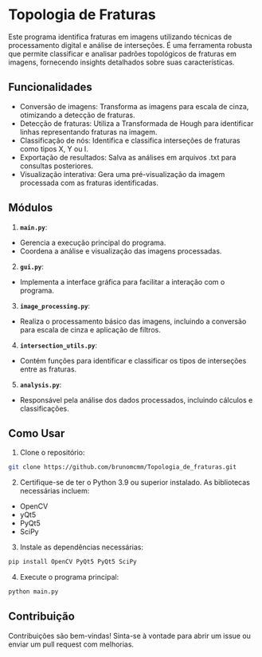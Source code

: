 # Topologia de Fraturas

Este programa identifica fraturas em imagens utilizando técnicas de processamento digital e análise de interseções. É uma ferramenta robusta que permite classificar e analisar padrões topológicos de fraturas em imagens, fornecendo insights detalhados sobre suas características.

## Funcionalidades
- Conversão de imagens: Transforma as imagens para escala de cinza, otimizando a detecção de fraturas.
- Detecção de fraturas: Utiliza a Transformada de Hough para identificar linhas representando fraturas na imagem.
- Classificação de nós: Identifica e classifica interseções de fraturas como tipos X, Y ou I.
- Exportação de resultados: Salva as análises em arquivos .txt para consultas posteriores.
- Visualização interativa: Gera uma pré-visualização da imagem processada com as fraturas identificadas.

## Módulos
1. **`main.py`**:
- Gerencia a execução principal do programa.
- Coordena a análise e visualização das imagens processadas.
2. **`gui.py`**:
- Implementa a interface gráfica para facilitar a interação com o programa.
3. **`image_processing.py`**:
- Realiza o processamento básico das imagens, incluindo a conversão para escala de cinza e aplicação de filtros.
4. **`intersection_utils.py`**:
- Contém funções para identificar e classificar os tipos de interseções entre as fraturas.
5. **`analysis.py`**:
- Responsável pela análise dos dados processados, incluindo cálculos e classificações.

## Como Usar

1. Clone o repositório:
```bash 
git clone https://github.com/brunomcmm/Topologia_de_fraturas.git
```

2. Certifique-se de ter o Python 3.9 ou superior instalado. As bibliotecas necessárias incluem:
- OpenCV
- yQt5
- PyQt5
- SciPy

3. Instale as dependências necessárias:
```bash 
pip install OpenCV PyQt5 PyQt5 SciPy
```

4. Execute o programa principal:
```bash 
python main.py
````

## Contribuição
Contribuições são bem-vindas! Sinta-se à vontade para abrir um issue ou enviar um pull request com melhorias.

